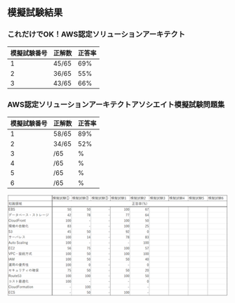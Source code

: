 ## 模擬試験結果

### これだけでOK！AWS認定ソリューションアーキテクト
| 模擬試験番号 | 正解数 | 正答率 | 
| - | - | - |
| 1 | 45/65 | 69% |
| 2 | 36/65 | 55% |
| 3 | 43/65 | 66% |

### AWS認定ソリューションアーキテクトアソシエイト模擬試験問題集
| 模擬試験番号 | 正解数 | 正答率 | 
| - | - | - |
| 1 | 58/65 | 89% |
| 2 | 34/65 | 52% |
| 3 | /65 | % |
| 4 | /65 | % |
| 5 | /65 | % |
| 6 | /65 | % |

![模擬試験結果](/png/模擬試験結果.png)

